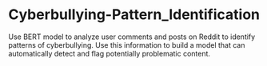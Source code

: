# Cyberbullying-Pattern_Identification
Use BERT model to analyze user comments and posts on Reddit to identify patterns of cyberbullying. Use this information to build a model that can automatically detect and flag potentially problematic content.
